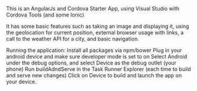 This is an AngularJs and Cordova Starter App, using Visual Studio with Cordova Tools (and some Ionic)

It has some basic features such as taking an image and displaying it, using the geolocation for current position, 
external browser usage with links, a call to the weather API for a city, and basic navigation.

Running the application:
Install all packages via npm/bower
Plug in your android device and make sure developer mode is set to on
Select Android under the debug options, and select Device as the debug outlet (your phone)
Run buildAdndServe in the Task Runner Explorer (each time to build and serve new changes)
Click on Device to build and launch the app on your device.
